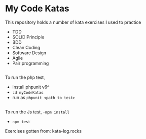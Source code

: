 My Code Katas
==============

This repository holds a number of kata exercises I used to practice

* TDD
* SOLID Principle
* BDD
* Clean Coding
* Software Design
* Agile
* Pair programming

##
To run the php test,
- install phpunit v6^
- `cd myCodeKatas`
- run as `phpunit <path to test>`
##
To run the Js test,
-`npm install`
- `npm test`

Exercises gotten from: kata-log.rocks
